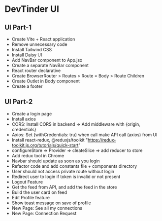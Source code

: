 # DevTinder UI

## UI Part-1
- Create Vite + React application
- Remove unnecessary code
- Install Tailwind CSS
- Install Daisy UI
- Add NavBar component to App.jsx
- Create a separate NavBar component
- React router declarative <npm i react-router>
- Create BrowserRouter > Routes > Route = Body > Route Children
- Create Outlet in Body component
- Create a footer

## UI Part-2
- Create a login page
- Install axios
- CORS: Install CORS in backend => Add middleware with {origin, credentials}
- Axios: Set {withCredentials: tru} when call make API call (axios) from UI
- Install react-redux, @reduxjs/toolkit "https://redux-toolkit.js.org/tutorials/quick-start"
- configureStore => Provider => cleateSlice => add reducer to store
- Add redux tool in Chrome
- Navbar should update as soon as you login
- Refactor code and add constants file + components directory
- User should not access private route without login
- Redirect user to login if token is invalid or not present
- Logout Feature
- Get the feed from API, and add the feed in the store
- Build the user card on feed
- Edit Profile feature
- Show toast message on save of profile
- New Page: See all my connections
- New Page: Connection Request